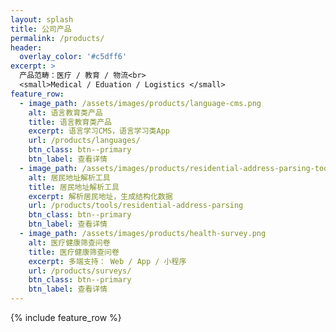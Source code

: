```yaml
---
layout: splash
title: 公司产品
permalink: /products/
header:
  overlay_color: '#c5dff6'
excerpt: > 
  产品范畴：医疗 / 教育 / 物流<br>
  <small>Medical / Eduation / Logistics </small>
feature_row:
  - image_path: /assets/images/products/language-cms.png
    alt: 语言教育类产品
    title: 语言教育类产品
    excerpt: 语言学习CMS，语言学习类App
    url: /products/languages/
    btn_class: btn--primary
    btn_label: 查看详情
  - image_path: /assets/images/products/residential-address-parsing-tool.png
    alt: 居民地址解析工具
    title: 居民地址解析工具
    excerpt: 解析居民地址，生成结构化数据
    url: /products/tools/residential-address-parsing
    btn_class: btn--primary
    btn_label: 查看详情
  - image_path: /assets/images/products/health-survey.png
    alt: 医疗健康筛查问卷
    title: 医疗健康筛查问卷
    excerpt: 多端支持： Web / App / 小程序
    url: /products/surveys/
    btn_class: btn--primary
    btn_label: 查看详情
---
```


{% include feature_row %}
